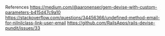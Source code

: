 References
https://medium.com/@aaronenser/gem-devise-with-custom-parameters-b415d47c9a10
https://stackoverflow.com/questions/34456366/undefined-method-email-for-nilnilclass-link-user-email
https://github.com/RailsApps/rails-devise-pundit/issues/33
